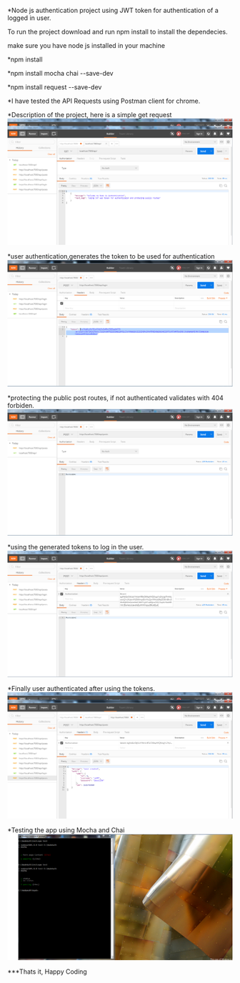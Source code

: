 *Node js authentication project using JWT token for authentication of a logged in user.

To run the project download and run npm install to install the dependecies.

make sure you have node js installed in your machine

*npm install

*npm install mocha chai --save-dev

*npm install request --save-dev

*I have tested the API Requests using Postman client for chrome.

*Description of the project, here is a simple get request 
![](images/one.png)

*user authentication,generates the token to be used for authentication
![](images/3.png)

*protecting the public post routes, if not authenticated  validates with  404 forbiden.
![](images/two.png)

*using the generated tokens to log in the user.
![](images/bear.png)

*Finally user authenticated after using the tokens.
![](images/logged.png)

*Testing the app using Mocha and Chai
![](images/test.png)


***Thats it, Happy Coding
